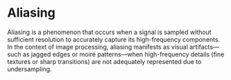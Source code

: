 # Aliasing

Aliasing is a phenomenon that occurs when a signal is sampled without sufficient resolution to accurately capture its high-frequency components.
In the context of image processing, aliasing manifests as visual artifacts—such as jagged edges or moiré patterns—when high-frequency details (fine textures or sharp transitions) are not adequately represented due to undersampling.
